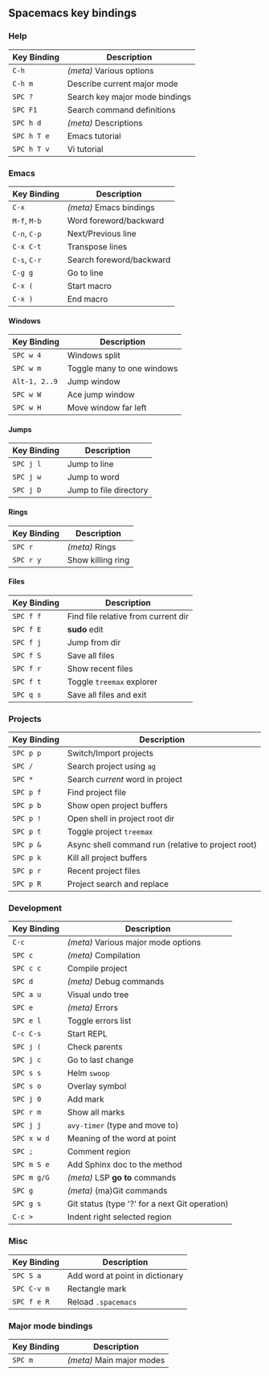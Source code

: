 ## Spacemacs key bindings

### Help

Key&nbsp;Binding   | Description
---------  | --------------
`C-h`      | _(meta)_ Various options
`C-h m`    | Describe current major mode
`SPC ?`    | Search key major mode bindings
`SPC F1`   | Search command definitions
`SPC h d`  | _(meta)_ Descriptions
`SPC h T e`| Emacs tutorial
`SPC h T v`| Vi tutorial

### Emacs

Key&nbsp;Binding   | Description
---------   | --------------
`C-x`        | _(meta)_ Emacs bindings
`M-f`, `M-b` | Word foreword/backward
`C-n`, `C-p` | Next/Previous line
`C-x C-t`    | Transpose lines
`C-s`, `C-r` | Search foreword/backward
`C-g g`      | Go to line
`C-x (`      | Start macro
`C-x )`      | End macro

#### Windows

Key&nbsp;Binding   | Description
---------   | --------------
`SPC w 4`   | Windows split
`SPC w m`   | Toggle many to one windows
`Alt-1, 2..9` | Jump window
`SPC w W`   | Ace jump window
`SPC w H`   | Move window far left

#### Jumps

Key&nbsp;Binding   | Description
---------   | --------------
`SPC j l`   | Jump to line
`SPC j w`   | Jump to word
`SPC j D`   | Jump to file directory

#### Rings

Key&nbsp;Binding   | Description
---------   | --------------
`SPC r`     | _(meta)_ Rings
`SPC r y`   | Show killing ring

#### Files

Key&nbsp;Binding   | Description
---------   | --------------
`SPC f f`   | Find file relative from current dir
`SPC f E`   | **sudo** edit
`SPC f j`   | Jump from dir
`SPC f S`   | Save all files
`SPC f r`   | Show recent files
`SPC f t`   | Toggle `treemax` explorer
`SPC q s`   | Save all files and exit

### Projects

Key&nbsp;Binding   | Description
---------   | --------------
`SPC p p`   | Switch/Import projects
`SPC /`     | Search project using `ag`
`SPC *`     | Search _current_ word in project
`SPC p f`   | Find project file
`SPC p b`   | Show open project buffers
`SPC p !`   | Open shell in project root dir
`SPC p t`   | Toggle project `treemax`
`SPC p &`   | Async shell command run (relative to project root)
`SPC p k`   | Kill all project buffers
`SPC p r`   | Recent project files
`SPC p R`   | Project search and replace

### Development

Key&nbsp;Binding   | Description
---------   | --------------
`C-c`       | _(meta)_ Various major mode options
`SPC c`     | _(meta)_ Compilation
`SPC c c`   | Compile project
`SPC d`     | _(meta)_ Debug commands
`SPC a u`   | Visual undo tree
`SPC e`     | _(meta)_ Errors
`SPC e l`   | Toggle errors list
`C-c C-s`   | Start REPL
`SPC j (`   | Check parents
`SPC j c`   | Go to last change
`SPC s s`   | Helm `swoop`
`SPC s o`   | Overlay symbol
`SPC j 0`   | Add mark
`SPC r m`   | Show all marks
`SPC j j`   | `avy-timer` (type and move to)
`SPC x w d` | Meaning of the word at point
`SPC ;`     | Comment region
`SPC m S e` | Add Sphinx doc to the method
`SPC m g/G` | _(meta)_ LSP **go to** commands
`SPC g`     | _(meta)_ (ma)Git commands
`SPC g s`   | Git status (type '?' for a next Git operation)
`C-c >`     | Indent right selected region

### Misc

Key&nbsp;Binding   | Description
---------   | --------------
`SPC S a`   | Add word at point in dictionary
`SPC C-v m` | Rectangle mark
`SPC f e R` | Reload `.spacemacs`

### Major mode bindings

Key&nbsp;Binding   | Description
--------- | --------------
`SPC m`   | _(meta)_ Main major modes
